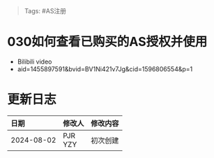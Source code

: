 > Tags: #AS注册

# 030如何查看已购买的AS授权并使用

- Bilibili video
- aid=1455897591&bvid=BV1Ni421v7Jg&cid=1596806554&p=1

# 更新日志

| 日期         | 修改人        | 修改内容 |
| :--------- | :--------- | :--- |
| 2024-08-02 | PJR<br>YZY | 初次创建 |
